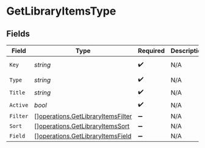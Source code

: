 # GetLibraryItemsType


## Fields

| Field                                                                                  | Type                                                                                   | Required                                                                               | Description                                                                            | Example                                                                                |
| -------------------------------------------------------------------------------------- | -------------------------------------------------------------------------------------- | -------------------------------------------------------------------------------------- | -------------------------------------------------------------------------------------- | -------------------------------------------------------------------------------------- |
| `Key`                                                                                  | *string*                                                                               | :heavy_check_mark:                                                                     | N/A                                                                                    | /library/sections/2/all?type=2                                                         |
| `Type`                                                                                 | *string*                                                                               | :heavy_check_mark:                                                                     | N/A                                                                                    | show                                                                                   |
| `Title`                                                                                | *string*                                                                               | :heavy_check_mark:                                                                     | N/A                                                                                    | TV Shows                                                                               |
| `Active`                                                                               | *bool*                                                                                 | :heavy_check_mark:                                                                     | N/A                                                                                    | false                                                                                  |
| `Filter`                                                                               | [][operations.GetLibraryItemsFilter](../../models/operations/getlibraryitemsfilter.md) | :heavy_minus_sign:                                                                     | N/A                                                                                    |                                                                                        |
| `Sort`                                                                                 | [][operations.GetLibraryItemsSort](../../models/operations/getlibraryitemssort.md)     | :heavy_minus_sign:                                                                     | N/A                                                                                    |                                                                                        |
| `Field`                                                                                | [][operations.GetLibraryItemsField](../../models/operations/getlibraryitemsfield.md)   | :heavy_minus_sign:                                                                     | N/A                                                                                    |                                                                                        |
